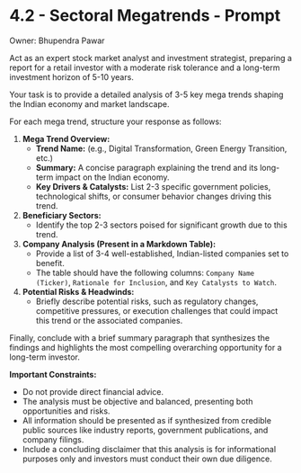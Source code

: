 # 4.2 - Sectoral Megatrends - Prompt

Owner: Bhupendra Pawar

Act as an expert stock market analyst and investment strategist, preparing a report for a retail investor with a moderate risk tolerance and a long-term investment horizon of 5-10 years.

Your task is to provide a detailed analysis of 3-5 key mega trends shaping the Indian economy and market landscape.

For each mega trend, structure your response as follows:

1. **Mega Trend Overview:**
    - **Trend Name:** (e.g., Digital Transformation, Green Energy Transition, etc.)
    - **Summary:** A concise paragraph explaining the trend and its long-term impact on the Indian economy.
    - **Key Drivers & Catalysts:** List 2-3 specific government policies, technological shifts, or consumer behavior changes driving this trend.
2. **Beneficiary Sectors:**
    - Identify the top 2-3 sectors poised for significant growth due to this trend.
3. **Company Analysis (Present in a Markdown Table):**
    - Provide a list of 3-4 well-established, Indian-listed companies set to benefit.
    - The table should have the following columns: `Company Name (Ticker)`, `Rationale for Inclusion`, and `Key Catalysts to Watch`.
4. **Potential Risks & Headwinds:**
    - Briefly describe potential risks, such as regulatory changes, competitive pressures, or execution challenges that could impact this trend or the associated companies.

Finally, conclude with a brief summary paragraph that synthesizes the findings and highlights the most compelling overarching opportunity for a long-term investor.

**Important Constraints:**

- Do not provide direct financial advice.
- The analysis must be objective and balanced, presenting both opportunities and risks.
- All information should be presented as if synthesized from credible public sources like industry reports, government publications, and company filings.
- Include a concluding disclaimer that this analysis is for informational purposes only and investors must conduct their own due diligence.